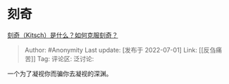 # 刻奇
[刻奇（Kitsch）是什么？如何克服刻奇？](https://www.zhihu.com/question/27039705/answer/2553044198)

> Author: #Anonymity
> Last update: [发布于 2022-07-01]
> Link: [[反刍痛苦]]
> Tag:
> 评论区:
> 泛讨论:

一个为了凝视你而骗你去凝视的深渊。
